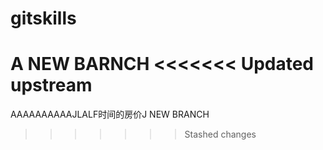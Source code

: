 # gitskills
A NEW BARNCH
<<<<<<< Updated upstream
=======

AAAAAAAAAAJLALF时间的房价J
NEW BRANCH
>>>>>>> Stashed changes
